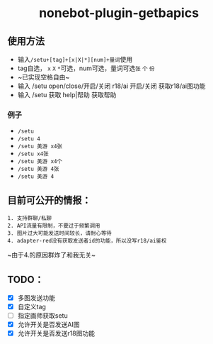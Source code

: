 # <center>nonebot-plugin-getbapics</center>
## 使用方法
* 输入```/setu+[tag]+[x|X|*][num]+量词```使用
* tag自选， ```x``` ```X``` ```*```可选，num可选，量词可选```张``` ```个``` ```份```
* ~已实现空格自由~
* 输入 /setu open/close/开启/关闭 r18/ai 开启/关闭 获取r18/ai图功能
* 输入 /setu 获取 help|帮助 获取帮助
### 例子
* ```/setu```
* ```/setu 4```
* ```/setu 美游 x4张```
* ```/setu x4张```
* ```/setu 美游 x4个```
* ```/setu 美游 4张```
* ```/setu 美游 4```

## 目前可公开的情报：
```
1. 支持群聊/私聊
2. API流量有限制，不要过于频繁调用
3. 图片过大可能发送时间较长，请耐心等待
4. adapter-red没有获取发送者id的功能，所以没写r18/ai鉴权
```
~由于4.的原因群炸了和我无关~
## TODO：

- [x] 多图发送功能
- [x] 自定义tag
- [ ] 指定画师获取setu
- [x] 允许开关是否发送AI图
- [x] 允许开关是否发送r18图功能
